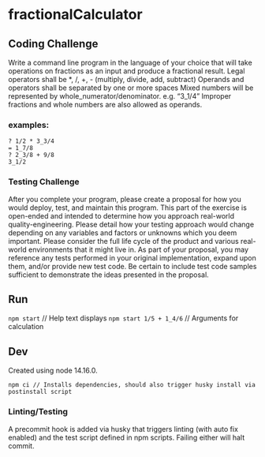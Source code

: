 # fractionalCalculator

## Coding Challenge

Write a command line program in the language of your choice that will take operations on fractions as an input and produce a fractional result.
Legal operators shall be *, /, +, - (multiply, divide, add, subtract)
Operands and operators shall be separated by one or more spaces
Mixed numbers will be represented by whole_numerator/denominator. e.g. “3_1/4”
Improper fractions and whole numbers are also allowed as operands.

### examples:
```
? 1/2 * 3_3/4
= 1_7/8
? 2_3/8 + 9/8
3_1/2
```

### Testing Challenge
After you complete your program, please create a proposal for how you would deploy, test, and maintain this program. This part of the exercise is open-ended and intended to determine how you approach real-world quality-engineering. Please detail how your testing approach would change depending on any variables and factors or unknowns which you deem important. Please consider the full life cycle of the product and various real-world environments that it might live in. As part of your proposal, you may reference any tests performed in your original implementation, expand upon them, and/or provide new test code. Be certain to include test code samples sufficient to demonstrate the ideas presented in the proposal.



## Run
`npm start` // Help text displays
`npm start 1/5 + 1_4/6` // Arguments for calculation

## Dev
Created using node 14.16.0.

```
npm ci // Installs dependencies, should also trigger husky install via postinstall script
```

### Linting/Testing
A precommit hook is added via husky that triggers linting (with auto fix enabled) and the test script defined in npm scripts. Failing either will halt commit.
